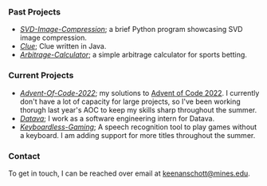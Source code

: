 ### Past Projects
- *[SVD-Image-Compression](https://github.com/keenanschott/SVD-Image-Compression)*; a brief Python program showcasing SVD image compression.
- *[Clue](https://github.com/keenanschott/Clue)*; Clue written in Java.
- *[Arbitrage-Calculator](https://github.com/keenanschott/Arbitrage-Calculator)*; a simple arbitrage calculator for sports betting.

### Current Projects
- *[Advent-Of-Code-2022](https://github.com/keenanschott/Advent-of-Code)*; my solutions to [Advent of Code 2022](https://adventofcode.com/2022). I currently don't have a lot of capacity for large projects, so I've been working thorugh last year's AOC to keep my skills sharp throughout the summer.
- *[Datava](https://datava.com/)*; I work as a software engineering intern for Datava.
- *[Keyboardless-Gaming](https://github.com/keenanschott/Keyboardless-Gaming)*; A speech recognition tool to play games without a keyboard. I am adding support for more titles throughout the summer. 

### Contact
To get in touch, I can be reached over email at keenanschott@mines.edu. 
